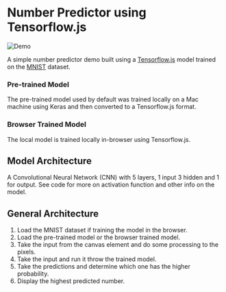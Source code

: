 # Number Predictor using Tensorflow.js
![Demo](https://media.giphy.com/media/348emXvqKMNXZHJ2zC/giphy.gif)

A simple number predictor demo built using a [Tensorflow.js](https://js.tensorflow.org/) model trained on the [MNIST](http://yann.lecun.com/exdb/mnist/) dataset. 

### Pre-trained Model
 The pre-trained model used by default was trained locally on a Mac machine using Keras and then converted to a Tensorflow.js format.

### Browser Trained Model
The local model is trained locally in-browser using Tensorflow.js.

## Model Architecture
A Convolutional Neural Network (CNN) with 5 layers, 1 input 3 hidden and 1 for output. See code for more on activation function and other info on the model.

## General Architecture
1. Load the MNIST dataset if training the model in the browser.
1. Load the pre-trained model or the browser trained model. 
1. Take the input from the canvas element and do some processing to the pixels. 
1. Take the input and run it throw the trained model. 
1. Take the predictions and determine which one has the higher probability. 
1. Display the highest predicted number.
